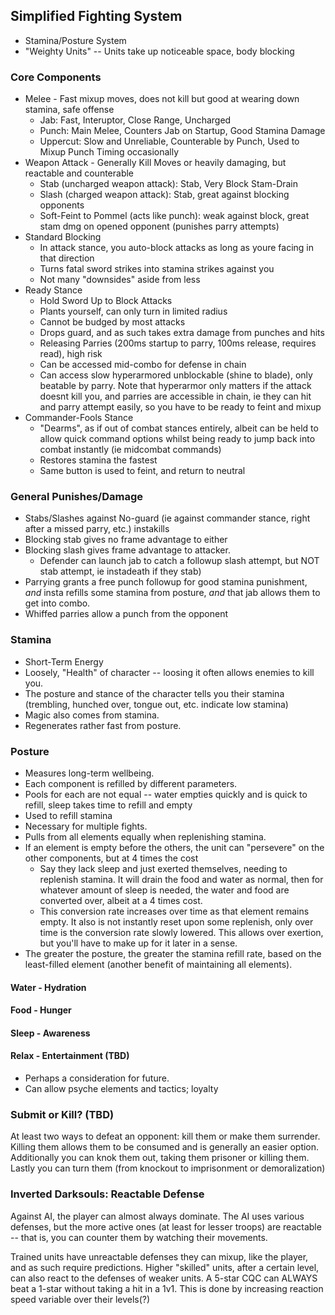 ## Simplified Fighting System
* Stamina/Posture System
* "Weighty Units" -- Units take up noticeable space, body blocking

### Core Components
* Melee - Fast mixup moves, does not kill but good at wearing down stamina, safe offense
  * Jab: Fast, Interuptor, Close Range, Uncharged 
  * Punch: Main Melee, Counters Jab on Startup, Good Stamina Damage
  * Uppercut: Slow and Unreliable, Counterable by Punch, Used to Mixup Punch Timing occasionally
* Weapon Attack - Generally Kill Moves or heavily damaging, but reactable and counterable
  * Stab (uncharged weapon attack): Stab, Very Block Stam-Drain
  * Slash (charged weapon attack): Stab, great against blocking opponents
  * Soft-Feint to Pommel (acts like punch): weak against block, great stam dmg on opened opponent (punishes parry attempts)
* Standard Blocking
  * In attack stance, you auto-block attacks as long as youre facing in that direction
  * Turns fatal sword strikes into stamina strikes against you
  * Not many "downsides" aside from less
* Ready Stance
  * Hold Sword Up to Block Attacks
  * Plants yourself, can only turn in limited radius
  * Cannot be budged by most attacks
  * Drops guard, and as such takes extra damage from punches and hits
  * Releasing Parries (200ms startup to parry, 100ms release, requires read), high risk
  * Can be accessed mid-combo for defense in chain
  * Can access slow hyperarmored unblockable (shine to blade), only beatable by parry. Note that hyperarmor only matters if the attack doesnt kill you, and parries are accessible in chain, ie they can hit and parry attempt easily, so you have to be ready to feint and mixup
* Commander-Fools Stance
  * "Dearms", as if out of combat stances entirely, albeit can be held to allow quick command options whilst being ready to jump back into combat instantly (ie midcombat commands)
  * Restores stamina the fastest
  * Same button is used to feint, and return to neutral

### General Punishes/Damage
* Stabs/Slashes against No-guard (ie against commander stance, right after a missed parry, etc.) instakills
* Blocking stab gives no frame advantage to either
* Blocking slash gives frame advantage to attacker.
  * Defender can launch jab to catch a followup slash attempt, but NOT stab attempt, ie instadeath if they stab)
* Parrying grants a free punch followup for good stamina punishment, *and* insta refills some stamina from posture, *and* that jab allows them to get into combo.
* Whiffed parries allow a punch from the opponent

### Stamina
* Short-Term Energy
* Loosely, "Health" of character -- loosing it often allows enemies to kill you.
* The posture and stance of the character tells you their stamina (trembling, hunched over, tongue out, etc. indicate low stamina)
* Magic also comes from stamina.
* Regenerates rather fast from posture.

### Posture
* Measures long-term wellbeing.
* Each component is refilled by different parameters.
* Pools for each are not equal -- water empties quickly and is quick to refill, sleep takes time to refill and empty
* Used to refill stamina
* Necessary for multiple fights.
* Pulls from all elements equally when replenishing stamina.
* If an element is empty before the others, the unit can "persevere" on the other components, but at 4 times the cost 
  * Say they lack sleep and just exerted themselves, needing to replenish stamina. It will drain the food and water as normal, then for whatever amount of sleep is needed, the water and food are converted over, albeit at a 4 times cost. 
  * This conversion rate increases over time as that element remains empty. It also is not instantly reset upon some replenish, only over time is the conversion rate slowly lowered. This allows over exertion, but you'll have to make up for it later in a sense.
* The greater the posture, the greater the stamina refill rate, based on the least-filled element (another benefit of maintaining all elements).

#### Water - Hydration
#### Food - Hunger
#### Sleep - Awareness

#### Relax - Entertainment (TBD)
* Perhaps a consideration for future.
* Can allow psyche elements and tactics; loyalty

### Submit or Kill? (TBD)
At least two ways to defeat an opponent: kill them or make them surrender. Killing them allows them to be consumed and is generally an easier option. Additionally you can knok them out, taking them prisoner or killing them. Lastly you can turn them (from knockout to imprisonment or demoralization)

### Inverted Darksouls: Reactable Defense
Against AI, the player can almost always dominate. The AI uses various defenses, but the more active ones (at least for lesser troops) are reactable -- that is, you can counter them by watching their movements.

Trained units have unreactable defenses they can mixup, like the player, and as such require predictions. Higher "skilled" units, after a certain level, can also react to the defenses of weaker units. A 5-star CQC can ALWAYS beat a 1-star without taking a hit in a 1v1. This is done by increasing reaction speed variable over their levels(?)